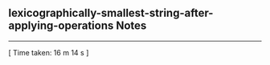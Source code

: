 <h2>lexicographically-smallest-string-after-applying-operations Notes</h2><hr>[ Time taken: 16 m 14 s ]
